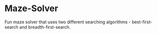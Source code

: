 # Maze-Solver
Fun maze solver that uses two different searching algorithms - best-first-search and breadth-first-search.
